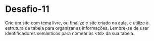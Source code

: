 # Desafio-11
Crie um site com tema livre, ou finalize o site criado na aula, e utilize a estrutura de tabela para organizar as informações.    Lembre-se de usar identificadores semânticos para nomear as &lt;td> da sua tabela.

